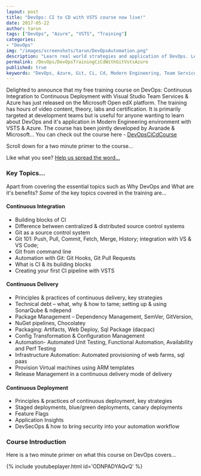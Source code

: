 ```yaml
---
layout: post
title: "DevOps: CI to CD with VSTS course now live!"
date: 2017-05-22
author: tarun
tags: ["DevOps", "Azure", "VSTS", "Training"]
categories:
- "DevOps"
img: "/images/screenshots/tarun/DevOpsAutomation.png"
description: "Learn real world strategies and application of DevOps. Learn how to use apply modern engineering practices with Azure & VSTS to go from Continuous Integration to Continuous Delivery to Continuous Deployment!"
permalink: /DevOps/DevOpsTrainingCiCdWithGitVstsAzure
published: true
keywords: "DevOps, Azure, Git, Ci, Cd, Modern Engineering, Team Services, SemVersion, GitFlow, GitVersion, NuGet, Chocolatey, PackageManagement, ARM, ResourceGroup, AzureDevTestLabs, Release Management, Build Automation"
---
```

Delighted to announce that my free training course on DevOps: Continuous Integration to Continuous Deployment with Visual Studio Team Services & Azure has just released on the Microsoft Open edX platform. The training has hours of video content, theory, labs and certification. It is primarily targeted at development teams but is useful for anyone wanting to learn about DevOps and it's application in Modern Engineering environment with VSTS & Azure. The course has been jointly developed by Avanade & Microsoft... You can check out the course here - [DevOpsCiCdCourse](http://bit.ly/DevOpsCiCdInfo)
<!--more--> 
Scroll down for a two minute primer to the course...

Like what you see? <a target="_blank" href="https://ctt.ec/JCU4x">Help us spread the word...</a>

### Key Topics...
Apart from covering the essential topics such as Why DevOps and What are it's benefits? *Some* of the key topics covered in the training are...

#### Continuous Integration
- Building blocks of CI
- Difference between centralized & distributed source control systems
- Git as a source control system
- Git 101: Push, Pull, Commit, Fetch, Merge, History; integration with VS & VS Code; 
- Git from command line 
- Automation with Git: Git Hooks, Git Pull Requests
- What is CI & its building blocks
- Creating your first CI pipeline with VSTS

#### Continuous Delivery
- Principles & practices of continuous delivery, key strategies 
- Technical debt – what, why & how to tame; setting up & using SonarQube & ndepend
- Package Management – Dependency Management, SemVer, GitVersion, 
- NuGet pipelines, Chocolatey
- Packaging: Artifacts, Web Deploy, Sql Package (dacpac)
- Config Transformation & Configuration Management
- Automation- Automated Unit Testing, Functional Automation, Availability and Perf Testing
- Infrastructure Automation: Automated provisioning of web farms, sql paas 
- Provision Virtual machines using ARM templates
- Release Management in a continuous delivery mode of delivery

#### Continuous Deployment
- Principles & practices of continuous deployment, key strategies
- Staged deployments, blue/green deployments, canary deployments
- Feature Flags
- Application Insights
- DevSecOps & how to bring security into your automation workflow

### Course Introduction
Here is a two minute primer on what this course on DevOps covers...

{% include youtubeplayer.html id='ODNPADYAQvQ' %}
